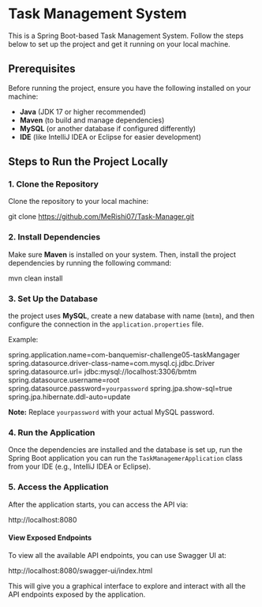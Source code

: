 # Task Management System

This is a Spring Boot-based Task Management System. Follow the steps below to set up the project and get it running on your local machine.

## Prerequisites

Before running the project, ensure you have the following installed on your machine:

- **Java** (JDK 17 or higher recommended)
- **Maven** (to build and manage dependencies)
- **MySQL** (or another database if configured differently)
- **IDE** (like IntelliJ IDEA or Eclipse for easier development)

## Steps to Run the Project Locally

### 1. Clone the Repository

Clone the repository to your local machine:

git clone https://github.com/MeRishi07/Task-Manager.git

### 2. Install Dependencies

Make sure **Maven** is installed on your system. Then, install the project dependencies by running the following command:

mvn clean install

### 3. Set Up the Database

the project uses **MySQL**, create a new database  with name (`bmtm`), and then configure the connection in the `application.properties` file.

Example:

spring.application.name=com-banquemisr-challenge05-taskMangager
spring.datasource.driver-class-name=com.mysql.cj.jdbc.Driver
spring.datasource.url= jdbc:mysql://localhost:3306/bmtm
spring.datasource.username=root
spring.datasource.password=`yourpassword`
spring.jpa.show-sql=true
spring.jpa.hibernate.ddl-auto=update

**Note:** Replace `yourpassword` with your actual MySQL password.

### 4. Run the Application

Once the dependencies are installed and the database is set up, run the Spring Boot application you can run the `TaskManagemerApplication` class from your IDE (e.g., IntelliJ IDEA or Eclipse).

### 5. Access the Application

After the application starts, you can access the API via:

http://localhost:8080

#### View Exposed Endpoints

To view all the available API endpoints, you can use Swagger UI at:

http://localhost:8080/swagger-ui/index.html

This will give you a graphical interface to explore and interact with all the API endpoints exposed by the application.
